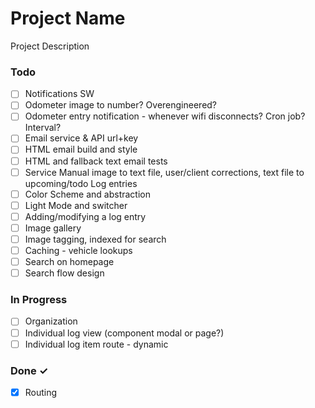 # Project Name

Project Description

### Todo

- [ ] Notifications SW  
- [ ] Odometer image to number? Overengineered?  
- [ ] Odometer entry notification - whenever wifi disconnects? Cron job? Interval?  
- [ ] Email service & API url+key  
- [ ] HTML email build and style  
- [ ] HTML and fallback text email tests  
- [ ] Service Manual image to text file, user/client corrections, text file to upcoming/todo Log entries  
- [ ] Color Scheme and abstraction  
- [ ] Light Mode and switcher  
- [ ] Adding/modifying a log entry  
- [ ] Image gallery  
- [ ] Image tagging, indexed for search  
- [ ] Caching - vehicle lookups  
- [ ] Search on homepage  
- [ ] Search flow design  

### In Progress

- [ ] Organization  
- [ ] Individual log view (component modal or page?)  
- [ ] Individual log item route - dynamic  

### Done ✓

- [x] Routing  

